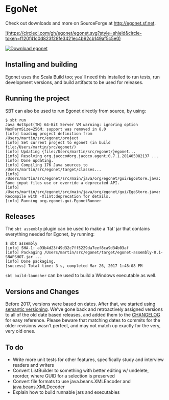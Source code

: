 # EgoNet

Check out downloads and more on SourceForge at http://egonet.sf.net.

[!(https://circleci.com/gh/egonet/egonet.svg?style=shield&circle-token=f120f41c0d823f28fe3421ec4b92cb149af5c5e0)](https://circleci.com/gh/egonet/egonet)

[![Download egonet](https://a.fsdn.com/con/app/sf-download-button)](https://sourceforge.net/projects/egonet/files/latest/download)

## Installing and building

Egonet uses the Scala Build too; you'll need this installed to run tests, run development versions, and build artifacts to be used for releases.


## Running the project

SBT can also be used to run Egonet directly from source, by using:
```
$ sbt run
Java HotSpot(TM) 64-Bit Server VM warning: ignoring option MaxPermSize=256M; support was removed in 8.0
[info] Loading project definition from /Users/martin/src/egonet/project
[info] Set current project to egonet (in build file:/Users/martin/src/egonet/)
[info] Updating {file:/Users/martin/src/egonet/}egonet...
[info] Resolving org.jacoco#org.jacoco.agent;0.7.1.201405082137 ...
[info] Done updating.
[info] Compiling 176 Java sources to /Users/martin/src/egonet/target/classes...
[info] /Users/martin/src/egonet/src/main/java/org/egonet/gui/EgoStore.java: Some input files use or override a deprecated API.
[info] /Users/martin/src/egonet/src/main/java/org/egonet/gui/EgoStore.java: Recompile with -Xlint:deprecation for details.
[info] Running org.egonet.gui.EgonetRunner
```

## Releases

The `sbt assembly` plugin can be used to make a 'fat' jar that contains everything needed for Egonet, by running:

```
$ sbt assembly
[info] SHA-1: a93b4d23f49d32c7ff5229da7eef8ca9d34b03af
[info] Packaging /Users/martin/src/egonet/target/egonet-assembly-0.1-SNAPSHOT.jar ...
[info] Done packaging.
[success] Total time: 3 s, completed Mar 26, 2017 1:48:08 PM
```

`sbt build-launcher` can be used to build a Windows executable as well.

## Versions and Changes

Before 2017, versions were based on dates. After that, we started using [semantic versioning](http://semver.org). We've gone back and retroactively assigned versions to all of the old date based releases, and added them to the [CHANGELOG](CHANGELOG.md) for easy reference. Please beware that matching dates to commits for the older revisions wasn't perfect, and may not match up exactly for the very, very old ones.

## To do
- Write more unit tests for other features, specifically study and interview readers and writers
- Convert ListBuilder to something with better editing w/ undelete, reorder, where GUID for a selection is preserved
- Convert file formats to use java.beans.XMLEncoder and java.beans.XMLDecoder
- Explain how to build runnable jars and executables

